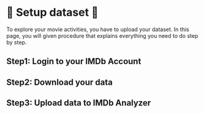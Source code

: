 # 🔧 Setup dataset 🔧

To explore your movie activities, you have to upload your dataset. In this page, you will given procedure that explains everything you need to do step by step.

## Step1: Login to your IMDb Account

## Step2: Download your data

## Step3: Upload data to IMDb Analyzer